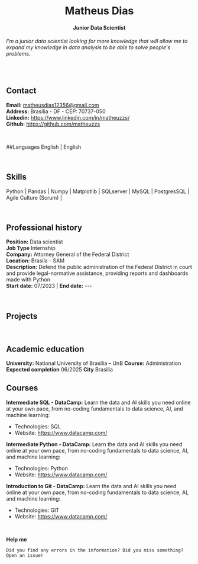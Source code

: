 <h1 align="center">Matheus Dias </h1>
<h4 align="center">Junior Data Scientist</h4>

###### I'm a junior data scientist looking for more knowledge that will allow me to expand my knowledge in data analysis to be able to solve people's problems.

<br>

## Contact
  **Email:** matheusdias12356@gmail.com <br>
  **Address:** Brasilia - DF - CEP: 70737-050 <br>
  **Linkedin:** <a href="#">https://www.linkedin.com/in/matheuzzs/ </a> <br>
  **Github:** <a href="#"> https://github.com/matheuzzs </a>


<br>

##Languages
English |
English

<br>

## Skills
Python |
Pandas |
Numpy |
Matplotlib |
SQLserver |
MySQL |
PostgresSQL |
Agile Culture (Scrum) |


<br>

## Professional history
**Position:** Data scientist <br>
**Job Type** Internship <br>
**Company:** Attorney General of the Federal District <br>
**Location:** Brasila - SAM <br>
**Description:** Defend the public administration of the Federal District in court and provide legal-normative assistance, providing reports and dashboards made with Python <br>
**Start date:** 07/2023 | **End date:** ---

<br>


## Projects


<br>

## Academic education
**University:** National University of Brasília – UnB
**Course:** Administration
**Expected completion** 06/2025
**City** Brasilia

## Courses
**Intermediate SQL - DataCamp:** Learn the data and AI skills you need online at your own pace, from no-coding fundamentals to data science, AI, and machine learning:
 * Technologies: SQL
 * Website: https://www.datacamp.com/

**Intermediate Python - DataCamp:** Learn the data and AI skills you need online at your own pace, from no-coding fundamentals to data science, AI, and machine learning:
 * Technologies: Python
 * Website: https://www.datacamp.com/

**Introduction to Git - DataCamp:** Learn the data and AI skills you need online at your own pace, from no-coding fundamentals to data science, AI, and machine learning:
 * Technologies: GIT
 * Website: https://www.datacamp.com/
 

<br>

**Help me**
```
Did you find any errors in the information? Did you miss something? Open an issue!
```
